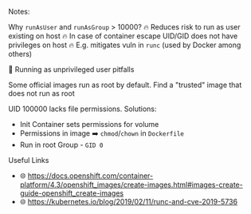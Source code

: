 
Notes:

Why `runAsUser` and `runAsGroup` > 10000? 
🔥 Reduces risk to run as user existing on host
🔥 In case of container escape UID/GID does not have privileges on host
🔥 E.g. mitigates vuln in `runc` (used by Docker among others)  

🚧️ Running as unprivileged user pitfalls

Some official images run as root by default. Find a "trusted" image that does not run as root

UID 100000 lacks file permissions. Solutions:
 - Init Container sets permissions for volume
 - Permissions in image ➡️ `chmod`/`chown` in `Dockerfile`
 - Run in root Group - `GID 0`  
 
Useful Links
 - 🌐 https://docs.openshift.com/container-platform/4.3/openshift_images/create-images.html#images-create-guide-openshift_create-images
 - 🌐 https://kubernetes.io/blog/2019/02/11/runc-and-cve-2019-5736
